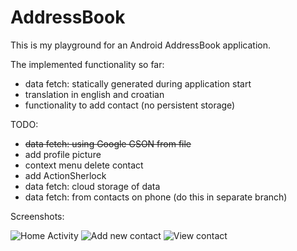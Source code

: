 AddressBook
===========

This is my playground for an Android AddressBook application.

The implemented functionality so far:

* data fetch: statically generated during application start
* translation in english and croatian
* functionality to add contact (no persistent storage)

TODO:

* ~~data fetch: using Google GSON from file~~
* add profile picture
* context menu delete contact
* add ActionSherlock
* data fetch: cloud storage of data
* data fetch: from contacts on phone (do this in separate branch)

Screenshots:

![Home Activity](https://github.com/vfonic/AddressBook/raw/master/screenshot-home-activity.png) 
![Add new contact](https://github.com/vfonic/AddressBook/raw/master/screenshot-add-new-contact.png) 
![View contact](https://github.com/vfonic/AddressBook/raw/master/screenshot-view-contact.png)
